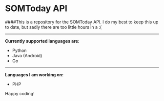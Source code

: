 SOMToday API
============

####This is a repository for the SOMToday API.
I do my best to keep this up to date, but sadly there are too little hours in a :(

___________________________________________________________________________________

<strong>Currently supported languages are:</strong>
  * Python
  * Java (Android)
  * Go

____________________________________________________________________________________

<strong>Languages I am working on:</strong>
  * PHP

Happy coding!
